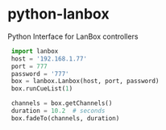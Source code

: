 # python-lanbox

Python Interface for LanBox controllers

```python
 import lanbox
 host = '192.168.1.77'
 port = 777
 password = '777'
 box = lanbox.Lanbox(host, port, password)
 box.runCueList(1)

 channels = box.getChannels()
 duration = 10.2  # seconds
 box.fadeTo(channels, duration)
```
